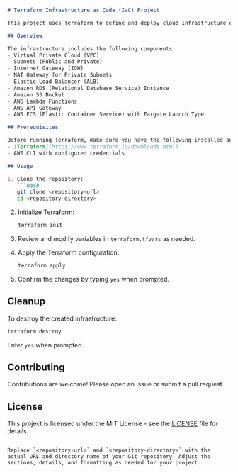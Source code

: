 ```markdown
# Terraform Infrastructure as Code (IaC) Project

This project uses Terraform to define and deploy cloud infrastructure on AWS.

## Overview

The infrastructure includes the following components:
- Virtual Private Cloud (VPC)
- Subnets (Public and Private)
- Internet Gateway (IGW)
- NAT Gateway for Private Subnets
- Elastic Load Balancer (ALB)
- Amazon RDS (Relational Database Service) Instance
- Amazon S3 Bucket
- AWS Lambda Functions
- AWS API Gateway
- AWS ECS (Elastic Container Service) with Fargate Launch Type

## Prerequisites

Before running Terraform, make sure you have the following installed and configured:
- [Terraform](https://www.terraform.io/downloads.html)
- AWS CLI with configured credentials

## Usage

1. Clone the repository:
   ```bash
   git clone <repository-url>
   cd <repository-directory>
   ```

2. Initialize Terraform:
   ```bash
   terraform init
   ```

3. Review and modify variables in `terraform.tfvars` as needed.

4. Apply the Terraform configuration:
   ```bash
   terraform apply
   ```

5. Confirm the changes by typing `yes` when prompted.

## Cleanup

To destroy the created infrastructure:

```bash
terraform destroy
```

Enter `yes` when prompted.

## Contributing

Contributions are welcome! Please open an issue or submit a pull request.

## License

This project is licensed under the MIT License - see the [LICENSE](LICENSE) file for details.
```

Replace `<repository-url>` and `<repository-directory>` with the actual URL and directory name of your Git repository. Adjust the sections, details, and formatting as needed for your project.